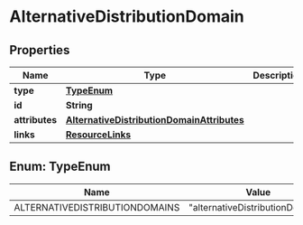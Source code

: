 

# AlternativeDistributionDomain


## Properties

| Name | Type | Description | Notes |
|------------ | ------------- | ------------- | -------------|
|**type** | [**TypeEnum**](#TypeEnum) |  |  |
|**id** | **String** |  |  |
|**attributes** | [**AlternativeDistributionDomainAttributes**](AlternativeDistributionDomainAttributes.md) |  |  [optional] |
|**links** | [**ResourceLinks**](ResourceLinks.md) |  |  [optional] |



## Enum: TypeEnum

| Name | Value |
|---- | -----|
| ALTERNATIVEDISTRIBUTIONDOMAINS | &quot;alternativeDistributionDomains&quot; |



